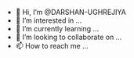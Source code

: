 - 👋 Hi, I’m @DARSHAN-UGHREJIYA
- 👀 I’m interested in ...
- 🌱 I’m currently learning ...
- 💞️ I’m looking to collaborate on ...
- 📫 How to reach me ...

<!---
DARSHAN-UGHREJIYA/DARSHAN-UGHREJIYA is a ✨ special ✨ repository because its `darshanughrejiya.md` (this file) appears on your GitHub profile.
You can click the Preview link to take a look at your changes.
--->

